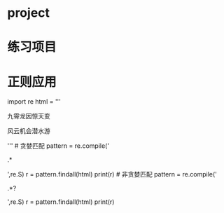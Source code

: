 # project
# 练习项目
# 正则应用
import re
html = '''
<div><p>九霄龙因惊天变</p></div>
<div><p>风云机会潜水游</p></div>
'''
# 贪婪匹配
pattern = re.compile('<div><p>.*</p></div>',re.S)
r = pattern.findall(html)
print(r)
# 非贪婪匹配
pattern = re.compile('<div><p>.*?</p></div>',re.S)
r = pattern.findall(html)
print(r)

